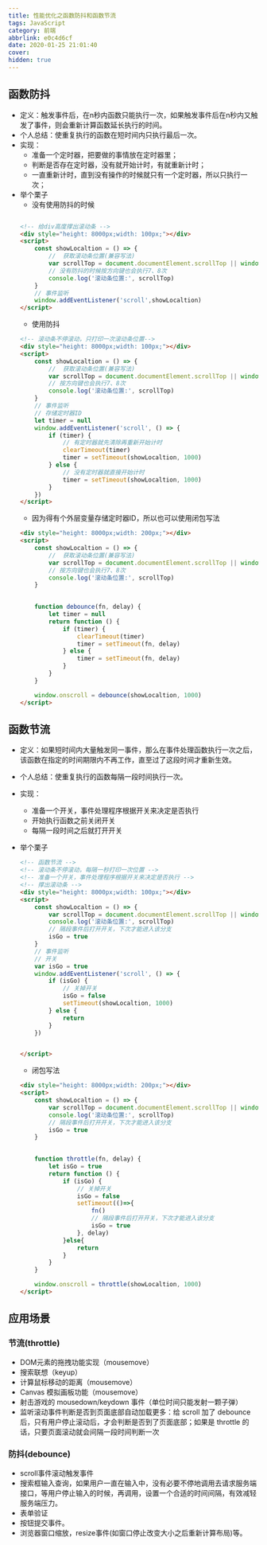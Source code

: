 ```yaml
---
title: 性能优化之函数防抖和函数节流
tags: JavaScript
category: 前端
abbrlink: e0c4d6cf
date: 2020-01-25 21:01:40
cover:
hidden: true
---
```


## 函数防抖

+ 定义：触发事件后，在n秒内函数只能执行一次，如果触发事件后在n秒内又触发了事件，则会重新计算函数延长执行的时间。
+ 个人总结：使重复执行的函数在短时间内只执行最后一次。
+ 实现： 
    - 准备一个定时器，把要做的事情放在定时器里；
    - 判断是否存在定时器，没有就开始计时，有就重新计时；
    - 一直重新计时，直到没有操作的时候就只有一个定时器，所以只执行一次；
+ 举个栗子
    - 没有使用防抖的时候
    ```html

    <!-- 给div高度撑出滚动条 -->
    <div style="height: 8000px;width: 100px;"></div>
    <script>
        const showLocaltion = () => {
            //  获取滚动条位置(兼容写法)
            var scrollTop = document.documentElement.scrollTop || window.pageYOffset || document.body.scrollTop
            // 没有防抖的时候按方向键也会执行7、8次
            console.log('滚动条位置:', scrollTop)
        }
        // 事件监听
        window.addEventListener('scroll',showLocaltion)
    </script>
    ```
    - 使用防抖
    ```html
    <!-- 滚动条不停滚动，只打印一次滚动条位置-->
    <div style="height: 8000px;width: 100px;"></div>
    <script>
        const showLocaltion = () => {
            //  获取滚动条位置(兼容写法)
            var scrollTop = document.documentElement.scrollTop || window.pageYOffset || document.body.scrollTop
            // 按方向键也会执行7、8次
            console.log('滚动条位置:', scrollTop)
        }
        // 事件监听
        // 存储定时器ID
        let timer = null
        window.addEventListener('scroll', () => {
            if (timer) {
                // 有定时器就先清除再重新开始计时
                clearTimeout(timer)
                timer = setTimeout(showLocaltion, 1000)
            } else {
                // 没有定时器就直接开始计时
                timer = setTimeout(showLocaltion, 1000)
            }
        })
    </script>

    ```
    - 因为得有个外层变量存储定时器ID，所以也可以使用闭包写法
    ```html
    <div style="height: 8000px;width: 200px;"></div>
    <script>
        const showLocaltion = () => {
            //  获取滚动条位置(兼容写法)
            var scrollTop = document.documentElement.scrollTop || window.pageYOffset || document.body.scrollTop
            // 按方向键也会执行7、8次
            console.log('滚动条位置:', scrollTop)
        }
       

        function debounce(fn, delay) {
            let timer = null
            return function () {
                if (timer) {
                    clearTimeout(timer)
                    timer = setTimeout(fn, delay)
                } else {
                    timer = setTimeout(fn, delay)
                }
            }
        }

        window.onscroll = debounce(showLocaltion, 1000)
    </script>

    ```






## 函数节流

+ 定义：如果短时间内大量触发同一事件，那么在事件处理函数执行一次之后，该函数在指定的时间期限内不再工作，直至过了这段时间才重新生效。
+ 个人总结：使重复执行的函数每隔一段时间执行一次。
+ 实现： 
    - 准备一个开关，事件处理程序根据开关来决定是否执行
    - 开始执行函数之前关闭开关
    - 每隔一段时间之后就打开开关

+ 举个栗子
    ```html
    <!-- 函数节流 -->
    <!-- 滚动条不停滚动，每隔一秒打印一次位置 -->
    <!-- 准备一个开关，事件处理程序根据开关来决定是否执行 -->
    <!-- 撑出滚动条 -->
    <div style="height: 8000px;width: 100px;"></div>
    <script>
        const showLocaltion = () => {
            var scrollTop = document.documentElement.scrollTop || window.pageYOffset || document.body.scrollTop
            console.log('滚动条位置:', scrollTop)
            // 隔段事件后打开开关，下次才能进入该分支
            isGo = true
        }
        // 事件监听
        // 开关
        var isGo = true
        window.addEventListener('scroll', () => {
            if (isGo) {
                // 关掉开关
                isGo = false
                setTimeout(showLocaltion, 1000)
            } else {
                return
            }
        })


    </script>
    ```
    - 闭包写法
    ```html
    <div style="height: 8000px;width: 200px;"></div>
    <script>
        const showLocaltion = () => {
            var scrollTop = document.documentElement.scrollTop || window.pageYOffset || document.body.scrollTop
            console.log('滚动条位置:', scrollTop)
            // 隔段事件后打开开关，下次才能进入该分支
            isGo = true
        }
       

        function throttle(fn, delay) {
            let isGo = true
            return function () {
                if (isGo) {
                    // 关掉开关
                    isGo = false
                    setTimeout(()=>{
                        fn()
                        // 隔段事件后打开开关，下次才能进入该分支
                        isGo = true
                    }, delay)
                }else{
                    return
                } 
            }
        }

        window.onscroll = throttle(showLocaltion, 1000)
    </script>
    ```


## 应用场景

### 节流(throttle)
+ DOM元素的拖拽功能实现（mousemove）
+ 搜索联想（keyup）
+ 计算鼠标移动的距离（mousemove）
+ Canvas 模拟画板功能（mousemove）
+ 射击游戏的 mousedown/keydown 事件（单位时间只能发射一颗子弹）
+ 监听滚动事件判断是否到页面底部自动加载更多：给 scroll 加了 debounce 后，只有用户停止滚动后，才会判断是否到了页面底部；如果是 throttle 的话，只要页面滚动就会间隔一段时间判断一次

### 防抖(debounce)
+ scroll事件滚动触发事件
+ 搜索框输入查询，如果用户一直在输入中，没有必要不停地调用去请求服务端接口，等用户停止输入的时候，再调用，设置一个合适的时间间隔，有效减轻服务端压力。
+ 表单验证
+ 按钮提交事件。
+ 浏览器窗口缩放，resize事件(如窗口停止改变大小之后重新计算布局)等。
